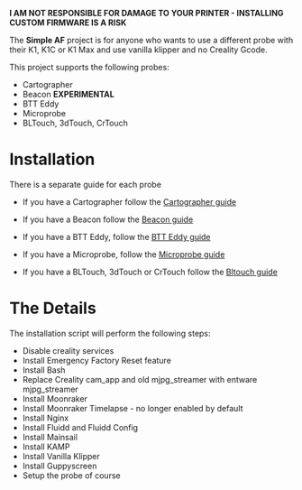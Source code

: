 **I AM NOT RESPONSIBLE FOR DAMAGE TO YOUR PRINTER - INSTALLING CUSTOM FIRMWARE IS A RISK**

The **Simple AF** project is for anyone who wants to use a different probe with their K1, K1C or K1 Max and use vanilla klipper and no Creality Gcode.

This project supports the following probes:

- Cartographer
- Beacon **EXPERIMENTAL**
- BTT Eddy
- Microprobe
- BLTouch, 3dTouch, CrTouch

# Installation

There is a separate guide for each probe

- If you have a Cartographer follow the [Cartographer guide](Simple-AF-Cartographer)

- If you have a Beacon follow the [Beacon guide](Simple-AF-Beacon)

- If you have a BTT Eddy, follow the [BTT Eddy guide](Simple-AF-BTT-Eddy)

- If you have a Microprobe, follow the [Microprobe guide](Simple-AF-Microprobe)

- If you have a BLTouch, 3dTouch or CrTouch follow the [Bltouch guide](Simple-AF-Bltouch)

# The Details

The installation script will perform the following steps:

- Disable creality services
- Install Emergency Factory Reset feature
- Install Bash
- Replace Creality cam_app and old mjpg_streamer with entware mjpg_streamer
- Install Moonraker
- Install Moonraker Timelapse - no longer enabled by default
- Install Nginx
- Install Fluidd and Fluidd Config
- Install Mainsail
- Install KAMP
- Install Vanilla Klipper
- Install Guppyscreen
- Setup the probe of course
